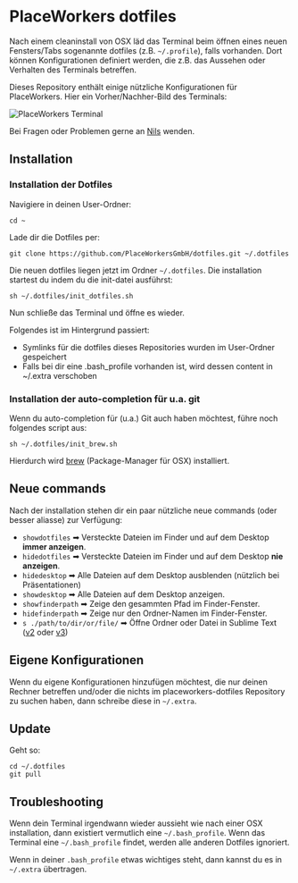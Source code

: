 # PlaceWorkers dotfiles

Nach einem cleaninstall von OSX läd das Terminal beim öffnen eines neuen Fensters/Tabs sogenannte dotfiles (z.B. `~/.profile`), falls vorhanden. Dort können Konfigurationen definiert werden, die z.B. das Aussehen oder Verhalten des Terminals betreffen.

Dieses Repository enthält einige nützliche Konfigurationen für PlaceWorkers. Hier ein Vorher/Nachher-Bild des Terminals:

![PlaceWorkers Terminal](https://d17oy1vhnax1f7.cloudfront.net/items/0A2g3r1V0i2L0e1O1d0h/placeworkers-dotfiles.png)

Bei Fragen oder Problemen gerne an [Nils](mailto:mail@der-zyklop.de) wenden.

## Installation

### Installation der Dotfiles

Navigiere in deinen User-Ordner:

    cd ~

Lade dir die Dotfiles per:

    git clone https://github.com/PlaceWorkersGmbH/dotfiles.git ~/.dotfiles

Die neuen dotfiles liegen jetzt im Ordner `~/.dotfiles`. Die installation startest du indem du die init-datei ausführst:

    sh ~/.dotfiles/init_dotfiles.sh

Nun schließe das Terminal und öffne es wieder. 

Folgendes ist im Hintergrund passiert: 

- Symlinks für die dotfiles dieses Repositories wurden im User-Ordner gespeichert
- Falls bei dir eine .bash_profile vorhanden ist, wird dessen content in ~/.extra verschoben

### Installation der auto-completion für u.a. git

Wenn du auto-completion für (u.a.) Git auch haben möchtest, führe noch folgendes script aus:

    sh ~/.dotfiles/init_brew.sh

Hierdurch wird [brew](http://brew.sh/) (Package-Manager für OSX) installiert.

## Neue commands

Nach der installation stehen dir ein paar nützliche neue commands (oder besser aliasse) zur Verfügung:

- `showdotfiles` ➡ Versteckte Dateien im Finder und auf dem Desktop **immer anzeigen**.
- `hidedotfiles` ➡ Versteckte Dateien im Finder und auf dem Desktop **nie anzeigen**.
- `hidedesktop` ➡ Alle Dateien auf dem Desktop ausblenden (nützlich bei Präsentationen)
- `showdesktop` ➡ Alle Dateien auf dem Desktop anzeigen.
- `showfinderpath` ➡ Zeige den gesammten Pfad im Finder-Fenster.
- `hidefinderpath` ➡ Zeige nur den Ordner-Namen im Finder-Fenster.
- `s ./path/to/dir/or/file/` ➡ Öffne Ordner oder Datei in Sublime Text ([v2](http://www.sublimetext.com/) oder [v3](http://www.sublimetext.com/3))

## Eigene Konfigurationen

Wenn du eigene Konfigurationen hinzufügen möchtest, die nur deinen Rechner betreffen und/oder die nichts im placeworkers-dotfiles Repository zu suchen haben, dann schreibe diese in `~/.extra`.

## Update

Geht so:

    cd ~/.dotfiles
    git pull

## Troubleshooting

Wenn dein Terminal irgendwann wieder aussieht wie nach einer OSX installation, dann existiert vermutlich eine `~/.bash_profile`. Wenn das Terminal eine `~/.bash_profile` findet, werden alle anderen Dotfiles ignoriert. 

Wenn in deiner `.bash_profile` etwas wichtiges steht, dann kannst du es in `~/.extra` übertragen.
